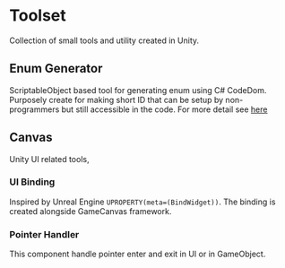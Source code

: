 # Toolset
Collection of small tools and utility created in Unity.

## Enum Generator
ScriptableObject based tool for generating enum using C# CodeDom. Purposely create for making short ID that can be setup by non-programmers but still accessible in the code.
For more detail see [here](https://noodle-eater.github.io/posts/enum-generator-in-unity/)

## Canvas
Unity UI related tools,

### UI Binding
Inspired by Unreal Engine `UPROPERTY(meta=(BindWidget))`. The binding is created alongside GameCanvas framework.
<!-- For more detail see [here]() -->

### Pointer Handler
This component handle pointer enter and exit in UI or in GameObject.